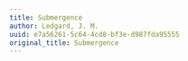 ```yaml
---
title: Submergence
author: Ledgard, J. M.
uuid: e7a56261-5c64-4cd8-bf3e-d987fda95555
original_title: Submergence
---
```


